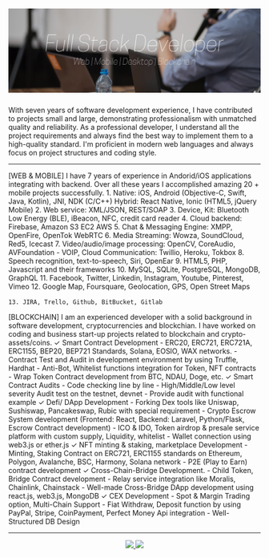 # [![header](https://github.com/bjin9/bjin9/blob/main/image/gh-banner.png?raw=true)](https://github.com/bjin9)


With seven years of software development experience, I have contributed to projects small and large, demonstrating professionalism with unmatched quality and reliability. As a professional developer, I understand all the project requirements and always find the best way to implement them to a high-quality standard. I'm proficient in modern web languages and always focus on project structures and coding style.

---
   
[WEB & MOBILE]
I have 7 years of experience in Andorid/iOS applications integrating with backend. Over all these years I accomplished amazing 20 + mobile projects successfully.
    1. Native: iOS, Android (Objective-C, Swift, Java, Kotlin), JNI, NDK (C/C++) Hybrid: React Native, Ionic (HTML5, jQuery Mobile)
    2. Web service: XML/JSON, REST/SOAP
    3. Device, Kit: Bluetooth Low Energy (BLE), iBeacon, NFC, credit card reader
    4. Cloud backend: Firebase, Amazon S3 EC2 AWS
    5. Chat & Messaging Engine: XMPP, OpenFire, OpenTok WebRTC
    6. Media Streaming: Wowza, SoundCloud, Red5, Icecast
    7. Video/audio/image processing: OpenCV, CoreAudio, AVFoundation - VOIP, Cloud Communication: Twillio, Heroku, Tokbox
    8. Speech recognition, text-to-speech, Siri, OpenEar
    9. HTML5, PHP, Javascript and their frameworks
    10. MySQL, SQLite, PostgreSQL, MongoDB, GraphQL
    11. Facebook, Twitter, Linkedin, Instagram, Youtube, Pinterest, Vimeo
    12. Google Map, Foursquare, Geolocation, GPS, Open Street Maps

    13. JIRA, Trello, Github, BitBucket, Gitlab


[BLOCKCHAIN]
I am an experienced developer with a solid background in software development, cryptocurrencies and blockchian. I have worked on coding and business start-up projects related to blockchain and crypto-assets/coins.
    ✓ Smart Contract Development
        - ERC20, ERC721, ERC721A, ERC1155, BEP20, BEP721 Standards, Solana, EOSIO, WAX networks.
        - Contract Test and Audit in development environment by using Truffle, Hardhat
        - Anti-Bot, Whitelist functions integration for Token, NFT contracts
        - Wrap Token Contract development from BTC, NDAU, Doge, etc.
        ✓ Smart Contract Audits
        - Code checking line by line
        - High/Middle/Low level severity Audit test on the testnet, devnet
        - Provide audit with functional example
    ✓ Defi/ DApp Development
        - Forking Dex tools like Uniswap, Sushiswap, Pancakeswap, Rubic with special requirement
        - Crypto Escrow System development (Frontend: React, Backend: Laravel, Python/Flask, Escrow Contract development)
        - ICO & IDO, Token airdrop & presale service platform with custom supply, Liquidity, whitelist
        - Wallet connection using web3.js or ether.js
    ✓ NFT minting & staking, marketplace Development
        - Minting, Staking Contract on ERC721, ERC1155 standards on Ethereum, Polygon, Avalanche, BSC, Harmony, Solana network
        - P2E (Play to Earn) contract development
    ✓ Cross-Chain-Bridge Development.
        - Child Token, Bridge Contract development
        - Relay service integration like Moralis, Chainlink, Chainstack
        - Well-made Cross-Bridge DApp development using react.js, web3.js, MongoDB
    ✓ CEX Development
        - Spot & Margin Trading option, Multi-Chain Support
        - Fiat Withdraw, Deposit function by using PayPal, Stripe, CoinPayment, Perfect Money Api integration
        - Well-Structured DB Design

---

<p align="center">
<a href="https://github.com/bjin9">
  <img height="180em" src="https://github-readme-stats-eight-theta.vercel.app/api?username=bjin9&show_icons=true&theme=radical&include_all_commits=true&count_private=true"/>
  <img height="180em" src="https://github-readme-stats-eight-theta.vercel.app/api/top-langs/?username=bjin9&layout=compact&langs_count=8&theme=radical&count_private=true"/>
</a>
</p>
